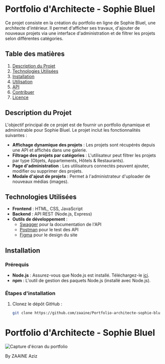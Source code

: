 # Portfolio d'Architecte - Sophie Bluel

Ce projet consiste en la création du portfolio en ligne de Sophie Bluel, une architecte d'intérieur. Il permet d'afficher ses travaux, d'ajouter de nouveaux projets via une interface d'administration et de filtrer les projets selon différentes catégories.

## Table des matières

1. [Description du Projet](#description-du-projet)
2. [Technologies Utilisées](#technologies-utilisées)
3. [Installation](#installation)
4. [Utilisation](#utilisation)
5. [API](#api)
6. [Contribuer](#contribuer)
7. [Licence](#licence)

## Description du Projet

L'objectif principal de ce projet est de fournir un portfolio dynamique et administrable pour Sophie Bluel. Le projet inclut les fonctionnalités suivantes :

- **Affichage dynamique des projets** : Les projets sont récupérés depuis une API et affichés dans une galerie.
- **Filtrage des projets par catégories** : L'utilisateur peut filtrer les projets par type (Objets, Appartements, Hôtels & Restaurants).
- **Page d'administration** : Les utilisateurs connectés peuvent ajouter, modifier ou supprimer des projets.
- **Modale d'ajout de projets** : Permet à l'administrateur d'uploader de nouveaux médias (images).

## Technologies Utilisées

- **Frontend** : HTML, CSS, JavaScript
- **Backend** : API REST (Node.js, Express)
- **Outils de développement** :
  - [Swagger](https://swagger.io/) pour la documentation de l'API
  - [Postman](https://www.postman.com/) pour le test des API
  - [Figma](https://www.figma.com/) pour le design du site

## Installation

### Prérequis

- **Node.js** : Assurez-vous que Node.js est installé. Téléchargez-le [ici](https://nodejs.org/).
- **npm** : L'outil de gestion des paquets Node.js (installé avec Node.js).

### Étapes d'installation

1. Clonez le dépôt GitHub :
   ```bash
   git clone https://github.com/zaaine/Portfolio-architecte-sophie-bluel.git
   ```

# Portfolio d'Architecte - Sophie Bluel

![Capture d'écran du portfolio](./FrontEnd/assets/images/SophieBluelArchitect.png)

By ZAAINE Aziz
